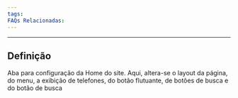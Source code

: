```yaml
---
tags:
FAQs Relacionadas:
---
```

---
## Definição

Aba para configuração da Home do site. Aqui, altera-se o layout da página, do menu, a exibição de telefones, do botão flutuante, de botões de busca e do botão de busca